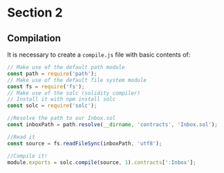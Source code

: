 # Section 2

## Compilation

It is necessary to create a `compile.js` file with basic contents of:

```js
// Make use of the default path module
const path = require('path');
// Make use of the default file system module
const fs = require('fs');
// Make use of the solc (solidity compiler)
// Install it with npm install solc
const solc = require('solc');

//Resolve the path to our Inbox.sol
const inboxPath = path.resolve(__dirname, 'contracts', 'Inbox.sol');

//Read it
const source = fs.readFileSync(inboxPath, 'utf8');

//Compile it!
module.exports = solc.compile(source, 1).contracts[':Inbox'];
```
